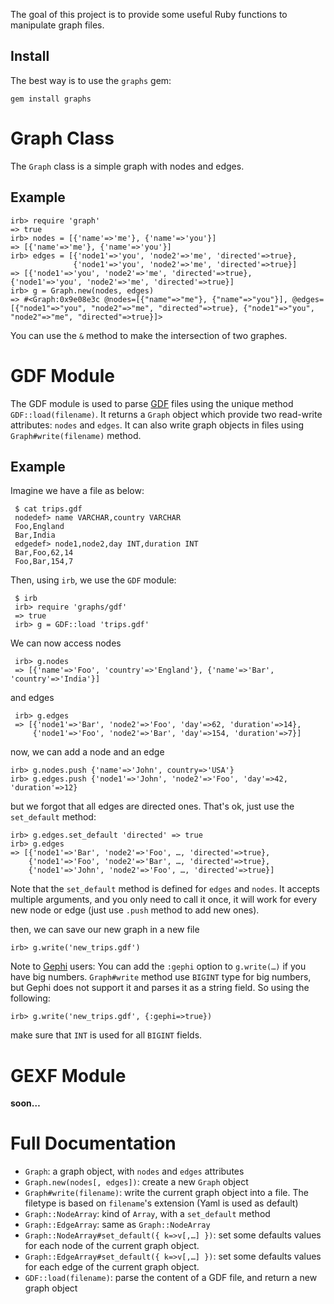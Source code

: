 The goal of this project is to provide some useful Ruby functions to manipulate
graph files.

Install
-------

The best way is to use the `graphs` gem:

    gem install graphs

Graph Class
===========

The `Graph` class is a simple graph with nodes and edges.

Example
-------

    irb> require 'graph'
    => true
    irb> nodes = [{'name'=>'me'}, {'name'=>'you'}]
    => [{'name'=>'me'}, {'name'=>'you'}]
    irb> edges = [{'node1'=>'you', 'node2'=>'me', 'directed'=>true},
                  {'node1'=>'you', 'node2'=>'me', 'directed'=>true}]
    => [{'node1'=>'you', 'node2'=>'me', 'directed'=>true}, {'node1'=>'you', 'node2'=>'me', 'directed'=>true}] 
    irb> g = Graph.new(nodes, edges)
    => #<Graph:0x9e08e3c @nodes=[{"name"=>"me"}, {"name"=>"you"}], @edges=[{"node1"=>"you", "node2"=>"me", "directed"=>true}, {"node1"=>"you", "node2"=>"me", "directed"=>true}]>

You can use the `&` method to make the intersection of two graphes.

GDF Module
==========

The GDF module is used to parse
[GDF](http://guess.wikispot.org/The_GUESS_.gdf_format) files using the unique method
`GDF::load(filename)`. It returns a `Graph` object which provide two
read-write attributes: `nodes` and `edges`. It can also write graph objects in files
using `Graph#write(filename)` method.

Example
-------

Imagine we have a file as below:

     $ cat trips.gdf
     nodedef> name VARCHAR,country VARCHAR
     Foo,England
     Bar,India
     edgedef> node1,node2,day INT,duration INT
     Bar,Foo,62,14
     Foo,Bar,154,7

Then, using `irb`, we use the `GDF` module:

     $ irb
     irb> require 'graphs/gdf'
     => true
     irb> g = GDF::load 'trips.gdf'

We can now access nodes

     irb> g.nodes
     => [{'name'=>'Foo', 'country'=>'England'}, {'name'=>'Bar', 'country'=>'India'}]
     
and edges

     irb> g.edges
     => [{'node1'=>'Bar', 'node2'=>'Foo', 'day'=>62, 'duration'=>14},
         {'node1'=>'Foo', 'node2'=>'Bar', 'day'=>154, 'duration'=>7}]

now, we can add a node and an edge

    irb> g.nodes.push {'name'=>'John', country=>'USA'}
    irb> g.edges.push {'node1'=>'John', 'node2'=>'Foo', 'day'=>42, 'duration'=>12}

but we forgot that all edges are directed ones. That's ok, just use
the `set_default` method:

    irb> g.edges.set_default 'directed' => true
    irb> g.edges
    => [{'node1'=>'Bar', 'node2'=>'Foo', …, 'directed'=>true},
        {'node1'=>'Foo', 'node2'=>'Bar', …, 'directed'=>true},
        {'node1'=>'John', 'node2'=>'Foo', …, 'directed'=>true}]

Note that the `set_default` method is defined for `edges` and `nodes`. It
accepts multiple arguments, and you only need to call it once, it will work for
every new node or edge (just use `.push` method to add new ones).

then, we can save our new graph in a new file

    irb> g.write('new_trips.gdf')

Note to [Gephi](https://github.com/gephi/gephi) users: You can add the `:gephi`
option to `g.write(…)` if you have big numbers. `Graph#write` method use
`BIGINT` type for big numbers, but Gephi does not support it and parses it as a
string field. So using the following:
    
    irb> g.write('new_trips.gdf', {:gephi=>true})

make sure that `INT` is used for all `BIGINT` fields.

GEXF Module
===========

**soon…**

Full Documentation
==================

- `Graph`: a graph object, with `nodes` and `edges` attributes
- `Graph.new(nodes[, edges])`: create a new `Graph` object
- `Graph#write(filename)`: write the current graph object into a file. The
  filetype is based on `filename`'s extension (Yaml is used as default)
- `Graph::NodeArray`: kind of `Array`, with a `set_default` method
- `Graph::EdgeArray`: same as `Graph::NodeArray`
- `Graph::NodeArray#set_default({ k=>v[,…] })`: set some defaults values
  for each node of the current graph object.
- `Graph::EdgeArray#set_default({ k=>v[,…] })`: set some defaults values
  for each edge of the current graph object.
- `GDF::load(filename)`: parse the content of a GDF file, and return a new graph object

